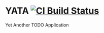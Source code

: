# YATA [![CI Build Status](https://secure.travis-ci.org/mewdriller/yata.png?branch=master)](http://travis-ci.org/mewdriller/yata)

Yet Another TODO Application